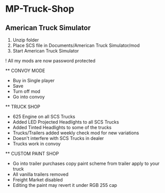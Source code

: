 # MP-Truck-Shop
## American Truck Simulator

1. Unzip folder
2. Place SCS file in Documents/American Truck Simulator/mod
3. Start American Truck Simulator

! All my mods are now password protected 

** CONVOY MODE
- Buy in Single player
- Save
- Turn off mod
- Go into convoy

** TRUCK SHOP 
- 625 Engine on all SCS Trucks
- Added LED Projected Headlights to all SCS Trucks
- Added Tinted Headlights to some of the trucks
- Trucks/Trailers added weekly check mod for new variations
- Doesn't interfere with SCS Trucks in dealer
- Trucks work in convoy

** CUSTOM PAINT SHOP 
- Go into trailer purchases copy paint scheme from trailer apply to your truck
- All vanilla trailers removed
- Freight Market disabled
- Editing the paint may revert it under RGB 255 cap
